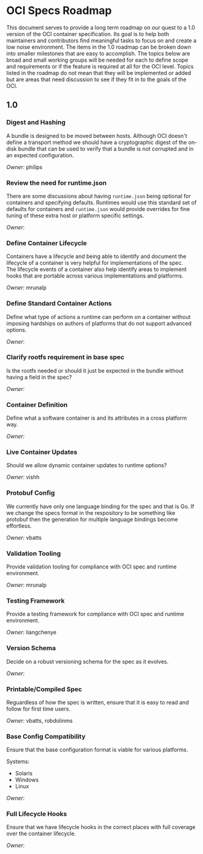 # OCI Specs Roadmap

This document serves to provide a long term roadmap on our quest to a 1.0 version of the OCI container specification.
Its goal is to help both maintainers and contributors find meaningful tasks to focus on and create a low noise environment.
The items in the 1.0 roadmap can be broken down into smaller milestones that are easy to accomplish.
The topics below are broad and small working groups will be needed for each to define scope and requirements or if the feature is required at all for the OCI level.
Topics listed in the roadmap do not mean that they will be implemented or added but are areas that need discussion to see if they fit in to the goals of the OCI.

## 1.0

### Digest and Hashing

A bundle is designed to be moved between hosts. 
Although OCI doesn't define a transport method we should have a cryptographic digest of the on-disk bundle that can be used to verify that a bundle is not corrupted and in an expected configuration.

*Owner:* philips

### Review the need for runtime.json

There are some discussions about having `runtime.json` being optional for containers and specifying defaults.
Runtimes would use this standard set of defaults for containers and `runtime.json` would provide overrides for fine tuning of these extra host or platform specific settings.

*Owner:*  

### Define Container Lifecycle

Containers have a lifecycle and being able to identify and document the lifecycle of a container is very helpful for implementations of the spec.  
The lifecycle events of a container also help identify areas to implement hooks that are portable across various implementations and platforms.

*Owner:* mrunalp

### Define Standard Container Actions

Define what type of actions a runtime can perform on a container without imposing hardships on authors of platforms that do not support advanced options.

*Owner:*  

### Clarify rootfs requirement in base spec

Is the rootfs needed or should it just be expected in the bundle without having a field in the spec?

*Owner:*  

### Container Definition

Define what a software container is and its attributes in a cross platform way.

*Owner:*  

### Live Container Updates

Should we allow dynamic container updates to runtime options? 

*Owner:* vishh

### Protobuf Config 

We currently have only one language binding for the spec and that is Go.
If we change the specs format in the respository to be something like protobuf then the generation for multiple language bindings become effortless.

*Owner:* vbatts

### Validation Tooling

Provide validation tooling for compliance with OCI spec and runtime environment. 

*Owner:* mrunalp

### Testing Framework

Provide a testing framework for compliance with OCI spec and runtime environment.

*Owner:* liangchenye

### Version Schema

Decide on a robust versioning schema for the spec as it evolves.

*Owner:*  

### Printable/Compiled Spec

Reguardless of how the spec is written, ensure that it is easy to read and follow for first time users.

*Owner:* vbatts, robdolinms 

### Base Config Compatibility

Ensure that the base configuration format is viable for various platforms.

Systems: 

* Solaris
* Windows 
* Linux

*Owner:* 

### Full Lifecycle Hooks
Ensure that we have lifecycle hooks in the correct places with full coverage over the container lifecycle.

*Owner:*  
